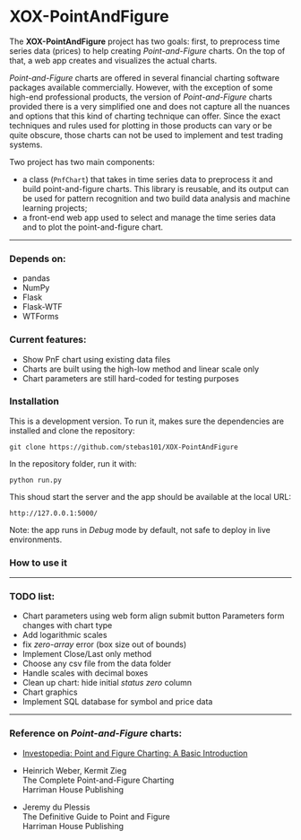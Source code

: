 XOX-PointAndFigure
==================

The **XOX-PointAndFigure** project has two goals: first, to preprocess time series data (prices) to help creating *Point-and-Figure* charts. On the top of that, a web app creates and visualizes the actual charts.

*Point-and-Figure* charts are offered in several financial charting software packages available commercially. However, with the exception of some high-end professional products, the version of 
*Point-and-Figure* charts provided there is a very simplified one and does not capture all the nuances and options
that this kind of charting technique can offer. Since the exact techniques and rules used for plotting in
those products can vary or be quite obscure, those charts can not be used to implement and test trading systems.

Two project has two main components:
- a class (`PnfChart`) that takes in time series data to preprocess it and
build point-and-figure charts. This library is reusable, and its output can be used for pattern recognition and
two build data analysis and machine learning projects;
- a front-end web app used to select and manage the time series data and to plot the
point-and-figure chart.

---

### Depends on:
- pandas
- NumPy
- Flask
- Flask-WTF
- WTForms

### Current features:
- Show PnF chart using existing data files
- Charts are built using the high-low method and linear scale only
- Chart parameters are still hard-coded for testing purposes

### Installation

This is a development version. To run it, makes sure the dependencies are installed and clone the repository:
```
git clone https://github.com/stebas101/XOX-PointAndFigure
```
In the repository folder, run it with:
```
python run.py
```
This shoud start the server and the app should be available at the local URL:
```
http://127.0.0.1:5000/
```
Note: the app runs in *Debug* mode by default, not safe to deploy in live environments.

### How to use it

---

### TODO list:
- Chart parameters using web form
    align submit button
    Parameters form changes with chart type
- Add logarithmic scales
- fix *zero-array* error (box size out of bounds)
- Implement Close/Last only method
- Choose any csv file from the data folder
- Handle scales with decimal boxes
- Clean up chart: hide initial *status zero* column
- Chart graphics
- Implement SQL database for symbol and price data

---

### Reference on *Point-and-Figure* charts:

- [Investopedia: Point and Figure Charting: A Basic Introduction](https://www.investopedia.com/articles/technical/03/081303.asp)

- Heinrich Weber, Kermit Zieg  
The Complete Point-and-Figure Charting  
Harriman House Publishing

- Jeremy du Plessis  
The Definitive Guide to Point and Figure  
Harriman House Publishing  
